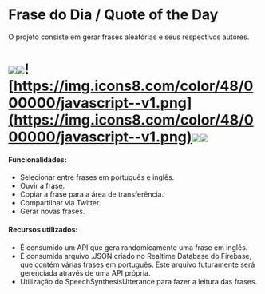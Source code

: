 # Frase do Dia / Quote of the Day
O projeto consiste em gerar frases aleatórias e seus respectivos autores.

# <img src="https://img.icons8.com/color/48/000000/html-5--v1.png"/><img src="https://img.icons8.com/color/48/000000/css3.png"/>![https://img.icons8.com/color/48/000000/javascript--v1.png](https://img.icons8.com/color/48/000000/javascript--v1.png)<img src="https://img.icons8.com/color/48/000000/json--v1.png"/><img src="https://img.icons8.com/color/48/000000/api.png"/>

#### Funcionalidades:

- Selecionar entre frases em português e inglês.
- Ouvir a frase.
- Copiar a frase para a área de transferência.
- Compartilhar via Twitter.
- Gerar novas frases.

#### Recursos utilizados:

- É consumido um API que gera randomicamente uma frase em inglês.
- É consumida arquivo .JSON criado no Realtime Database do Firebase, que contém várias frases em português. Este arquivo futuramente será gerenciada através de uma API própria.
- Utilização do SpeechSynthesisUtterance para fazer a leitura das frases.
